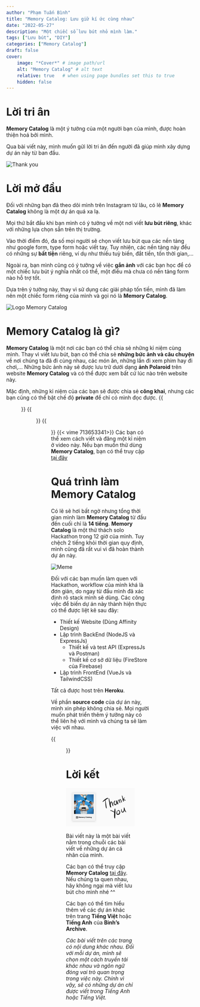 ```yaml
---
author: "Phạm Tuấn Bình"
title: "Memory Catalog: Lưu giữ kí ức cùng nhau"
date: "2022-05-27"
description: "Một chiếc sổ lưu bút nhỏ mình làm."
tags: ["Lưu bút", "DIY"]
categories: ["Memory Catalog"]
draft: false
cover:
    image: "*Cover*" # image path/url
    alt: "Memory Catalog" # alt text
    relative: true   # when using page bundles set this to true
    hidden: false
---
```

# Lời tri ân

**Memory Catalog** là một ý tưởng của một người bạn của mình, được hoàn thiện hoá bởi mình.

Qua bài viết này, mình muốn gửi lời tri ân đến người đã giúp mình xây dựng dự án này từ ban đầu. 

![Thank you](https://media1.giphy.com/media/l2Je52EeawnBdPMNa/giphy.gif?cid=ecf05e47uyhvrlcdiap37sntpdtos2q728wvley6s81xm0fz&rid=giphy.gif&ct=g#center)
# Lời mở đầu

Đối với những bạn đã theo dõi mình trên Instagram từ lâu, có lẽ **Memory Catalog** không là một dự án quá xa lạ.

Mọi thứ bắt đầu khi bạn mình có ý tưởng về một nơi viết **lưu bút riêng**, khác với những lựa chọn sẵn trên thị trường.

Vào thời điểm đó, đa số mọi người sẽ chọn viết lưu bút qua các nền tảng như google form, type form hoặc viết tay. Tuy nhiên, các nền tảng này đều có những sự **bất tiện** riêng, ví dụ như thiếu tuỳ biến, đắt tiền, tốn thời gian,…

Ngoài ra, bạn mình cũng có ý tưởng về việc **gắn ảnh** với các bạn học để có một chiếc lưu bút ý nghĩa nhất có thể, một điều mà chưa có nền tảng form nào hỗ trợ tốt.

Dựa trên ý tưởng này, thay vì sử dụng các giải pháp tốn tiền, mình đã làm nên một chiếc form riêng của mình và gọi nó là **Memory Catalog**.

![Logo Memory Catalog](project-logo.png)

# Memory Catalog là gì?


**Memory Catalog** là một nơi các bạn có thể chia sẻ những kỉ niệm cùng mình. Thay vì viết lưu bút, bạn có thể chia sẻ **những bức ảnh và câu chuyện** về nơi chúng ta đã đi cùng nhau, các món ăn, những lần đi xem phim hay đi chơi,… Những bức ảnh này sẽ được lưu trữ dưới dạng **ảnh Polaroid** trên website **Memory Catalog** và có thể được xem bất cứ lúc nào trên website này.

Mặc định, những kỉ niệm của các bạn sẽ được chia sẻ **công khai**, nhưng các bạn cũng có thể bật chế độ **private** để chỉ có mình đọc được.
{{<figure src="images/MainPage.png" title="Trang chủ Memory Catalog" caption="Memory Catalog được thiết kế tối giản, nói xuông thì có thể là thiết kế hơi lười. Nhưng mình tin rằng thiết kế này sẽ giúp website của mình dễ sử dụng và dễ hiểu hơn.">}}
{{<figure src="images/PolaroidCard.png" title="Thẻ Polaroid của Memory Catalog" caption="Nếu bạn để kỉ niệm của mình công khai, mọi người có thể xem kỉ niệm này bằng cách chọn một thẻ Polaroid.">}}
{{<figure src="images/UploadForm.png" title="Form viết kỉ niệm của Memory Catalog" caption="Các bạn có thể vừa điền form vừa xem một bản preview của thẻ Polaroid ở bên cạnh. Thẻ này sẽ thay đổi ngay khi bạn điền thông tin của mình vào.">}}
{{< vime 713653341>}}
Các bạn có thể xem cách viết và đăng một kỉ niệm ở video này. Nếu bạn muốn thử dùng **Memory Catalog**, bạn có thể truy cập [tại đây](https://memory.binhph.am)

# Quá trình làm Memory Catalog

Có lẽ sẽ hơi bất ngờ nhưng tổng thời gian mình làm **Memory Catalog** từ đầu đến cuối chỉ là **14 tiếng**. **Memory Catalog** là một thử thách solo Hackathon trong 12 giờ của mình. Tuy chệch 2 tiếng khỏi thời gian quy định, mình cũng đã rất vui vì đã hoàn thành dự án này. 

![Meme](https://media3.giphy.com/media/12e5dX36aMp2Ba/giphy.gif?cid=ecf05e4749226wd04h00z6v2qdc64j3rvd0qhsi37qu67jjw&rid=giphy.gif&ct=g#center)

Đối với các bạn muốn làm quen với Hackathon, workflow của mình khá là đơn giản, do ngay từ đầu mình đã xác định rõ stack mình sẽ dùng. Các công việc để biến dự án này thành hiện thực có thể được liệt kê sau đây:
- Thiết kế Website (Dùng Affinity Design)
- Lập trình BackEnd (NodeJS và ExpressJs)
    - Thiết kế và test API (ExpressJs và Postman)
    - Thiết kế cơ sở dữ liệu (FireStore của Firebase)
- Lập trình FrontEnd (VueJs và TailwindCSS)

Tất cả được host trên **Heroku**.

Về phần **source code** của dự án này, mình xin phép không chia sẻ. Mọi người muốn phát triển thêm ý tưởng này có thể liên hệ với mình và chúng ta sẽ làm việc với nhau.

{{<figure src="images/OriginalPage.png" title="Trang chủ Memory Catalog lúc đầu" caption="Điều đầu tiên mình làm khi bắt đầu dự án này là thiết kế một bản Memory Catalog với ảnh của em mình trên Affinity Design.">}}

# Lời kết

![EndNote](images/EndNote.png)

Bài viết này là một bài viết nằm trong chuỗi các bài viết về những dự án cá nhân của mình. 

Các bạn có thể truy cập **Memory Catalog** [tại đây](https://memory.binhph.am). Nếu chúng ta quen nhau, hãy không ngại mà viết lưu bút cho mình nhé ^^

Các bạn có thể tìm hiểu thêm về các dự án khác trên trang **Tiếng Việt** hoặc **Tiếng Anh** của **Binh’s Archive**.

*Các bài viết trên các trang có nội dung khác nhau. Đối với mỗi dự án, mình sẽ chọn một cách truyền tải khác nhau và ngôn ngữ đóng vai trò quan trọng trong việc này. Chính vì vậy, sẽ có những dự án chỉ được viết trong Tiếng Anh hoặc Tiếng Việt.*